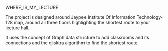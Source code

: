 WHERE_IS_MY_LECTURE

The project is designed around Jaypee Institute Of Information Technology-128 map, around all three floors highlighting the shortest route to your lecture hall.

It uses the concept of Graph data structure to add classrooms and its connections and the djisktra algorithm to find the shortest route.

